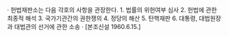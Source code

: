 · 헌법재판소는 다음 각호의 사항을 관장한다.
	1. 법률의 위헌여부 심사
	2. 헌법에 관한 최종적 해석
	3. 국가기관간의 권한쟁의
	4. 정당의 해산
	5. 탄핵재판
	6. 대통령, 대법원장과 대법관의 선거에 관한 소송
· [본조신설 1960.6.15.]
